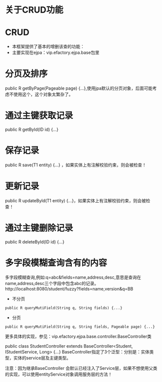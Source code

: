 # 关于CRUD功能

# CRUD
- 本框架提供了基本的增删该查的功能：
- 主要实现在ejpa：vip.efactory.ejpa.base包里

# 分页及排序
public R getByPage(Pageable page) {...},使用jpa默认的分页对象，后面可能考虑不使用这个，这个对象太繁杂了。

# 通过主键获取记录
public R getById(ID id) {...}

# 保存记录
public R save(T1 entity) {...} ，如果实体上有注解校验约束，则会被检查！

# 更新记录
public R updateById(T1 entity) {...}，如果实体上有注解校验约束，则会被检查！

# 通过主键删除记录
public R deleteById(ID id) {...}

# 多字段模糊查询含有的内容
多字段模糊查询,例如:q=abc&fields=name,address,desc,意思是查询在name,address,desc三个字段中包含abc的记录。
http://localhost:8080/student/fuzzy?fields=name,version&q=BB
- 不分页

``
    public R queryMutiField(String q, String fields) {...}
``
- 分页

``
public R queryMutiField(String q, String fields, Pageable page) {...}
``

更多具体的实现，参见：vip.efactory.ejpa.base.controller.BaseController类

public class StudentController extends BaseController<Student, IStudentService, Long> {...}
BaseController指定了3个泛型：分别是：实体类型，实体的service层及主键类型。

注意：因为继承BaseController 会默认已经注入了Service层，如果不想使用父类的实现，可以使用entityService对象调用服务层的方法！
